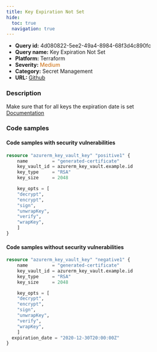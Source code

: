 ```yaml
---
title: Key Expiration Not Set
hide:
  toc: true
  navigation: true
---
```


<style>
  .highlight .hll {
    background-color: #ff171742;
  }
  .md-content {
    max-width: 1100px;
    margin: 0 auto;
  }
</style>

-   **Query id:** 4d080822-5ee2-49a4-8984-68f3d4c890fc
-   **Query name:** Key Expiration Not Set
-   **Platform:** Terraform
-   **Severity:** <span style="color:#C60">Medium</span>
-   **Category:** Secret Management
-   **URL:** [Github](https://github.com/Checkmarx/kics/tree/master/assets/queries/terraform/azure/key_expiration_not_set)

### Description
Make sure that for all keys the expiration date is set<br>
[Documentation](https://registry.terraform.io/providers/hashicorp/azurerm/latest/docs/resources/key_vault_key)

### Code samples
#### Code samples with security vulnerabilities
```tf title="Positive test num. 1 - tf file" hl_lines="1"
resource "azurerm_key_vault_key" "positive1" {
    name         = "generated-certificate"
    key_vault_id = azurerm_key_vault.example.id
    key_type     = "RSA"
    key_size     = 2048

    key_opts = [
    "decrypt",
    "encrypt",
    "sign",
    "unwrapKey",
    "verify",
    "wrapKey",
    ]
}
```


#### Code samples without security vulnerabilities
```tf title="Negative test num. 1 - tf file"
resource "azurerm_key_vault_key" "negative1" {
    name         = "generated-certificate"
    key_vault_id = azurerm_key_vault.example.id
    key_type     = "RSA"
    key_size     = 2048

    key_opts = [
    "decrypt",
    "encrypt",
    "sign",
    "unwrapKey",
    "verify",
    "wrapKey",
    ]
  expiration_date = "2020-12-30T20:00:00Z"
}
```
